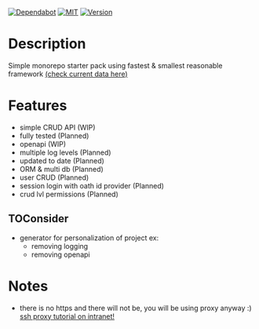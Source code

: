 [![Dependabot][s1]][l1] [![MIT][s2]][l2] [![Version][s3]][l3]

[s1]: https://github.com/akupiec/ntex-rest-starter-pack/actions/workflows/dependabot/dependabot-updates/badge.svg
[l1]: https://github.com/akupiec/ntex-starter-pack/actions/workflows/dependabot/dependabot-updates

[s2]: https://img.shields.io/badge/license-MIT-blue.svg
[l2]: LICENSE

[s3]: https://img.shields.io/badge/rustc-1.75+-lightgray.svg
[l3]: https://blog.rust-lang.org/2023/12/28/Rust-1.75.0.html

[//]: # ([s3]: https://github.com/Canop/broot/actions/workflows/tests.yml/badge.svg)
[//]: # ([l3]: https://github.com/Canop/broot/actions/workflows/tests.yml)
# Description

Simple monorepo starter pack using fastest & smallest reasonable framework [(check current data here)](https://www.techempower.com/benchmarks)

# Features
 - simple CRUD API (WIP)
 - fully tested (Planned)
 - openapi (WIP)
 - multiple log levels (Planned)
 - updated to date (Planned)
 - ORM & multi db (Planned)
 - user CRUD (Planned)
 - session login with oath id provider (Planned)
 - crud lvl permissions (Planned)

## TOConsider
 - generator for personalization of project ex:
   - removing logging
   - removing openapi

# Notes
 - there is no https and there will not be, you will be using proxy anyway :) [ssh proxy tutorial on intranet!](https://www.youtube.com/watch?v=qlcVx-k-02E)
